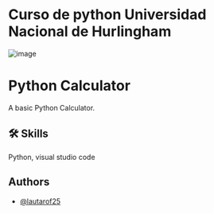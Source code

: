 # Curso de python Universidad Nacional de Hurlingham
![image](https://github.com/Lautarof25/practicas_python/assets/81919816/74477940-e51e-4d03-9eb3-aebf7d53a8c6)

# Python Calculator

A basic Python Calculator.

## 🛠 Skills
Python, visual studio code

## Authors

- [@lautarof25](https://www.github.com/lautarof25)
